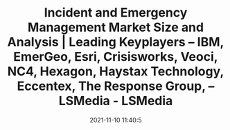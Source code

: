---
"title": "Incident and Emergency Management Market Size and Analysis | Leading Keyplayers – IBM, EmerGeo, Esri, Crisisworks, Veoci, NC4, Hexagon, Haystax Technology, Eccentex, The Response Group, – LSMedia - LSMedia"
"date": "2021-11-10 11:40:5"
"feed_name": "GOOGLENEWSINDUSTRIAL"
"feed_website": "https://news.google.com/search?q=industrial%2Bincident&hl=en-US&gl=US&ceid=US:en"
"feed_rss": "https://news.google.com/rss/search?q=industrial%2Bincident&hl=en-US&gl=US&ceid=US:en"
"link": "https://liverpoolstudentmedia.com/news/165094/incident-and-emergency-management-market-size-and-analysis-2028/"
"source": "{'href': 'https://liverpoolstudentmedia.com', 'title': 'LSMedia'}"
"file": "_posts/2021-1-1-d477802a001d0ebf34889f810b7d69537db732d3.md"
"accident": "0"
"drilling": "0"
"dead": "0"
"injured": "0"
"arrested": "0"
"place": "unknown place"
"where": "unknown site"
"causes": "unknown"
"place_uri": "unknown place"
---
